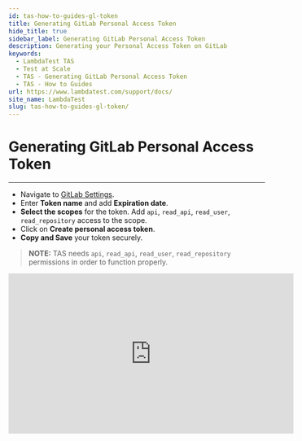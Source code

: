 ```yaml
---
id: tas-how-to-guides-gl-token
title: Generating GitLab Personal Access Token
hide_title: true
sidebar_label: Generating GitLab Personal Access Token
description: Generating your Personal Access Token on GitLab
keywords:
  - LambdaTest TAS
  - Test at Scale
  - TAS - Generating GitLab Personal Access Token
  - TAS - How to Guides
url: https://www.lambdatest.com/support/docs/
site_name: LambdaTest
slug: tas-how-to-guides-gl-token/
---
```


# Generating GitLab Personal Access Token
***
- Navigate to [GitLab Settings](https://gitlab.com/-/profile/personal_access_tokens).
- Enter **Token name** and add **Expiration date**.
- **Select the scopes** for the token. Add `api`, `read_api`, `read_user`, `read_repository` access to the scope.
- Click on **Create personal access token**.
- **Copy and Save** your token securely.

> **NOTE:** TAS needs `api`, `read_api`, `read_user`, `read_repository` permissions in order to function properly.

<p align="center">
<iframe width="560" height="315" src="https://www.youtube.com/embed/A-SwlWav6VM?si=iWEUDgH-6Y7mcL45" title="YouTube video player" frameborder="0" allow="accelerometer; autoplay; clipboard-write; encrypted-media; gyroscope; picture-in-picture; web-share" allowfullscreen></iframe>

</p>